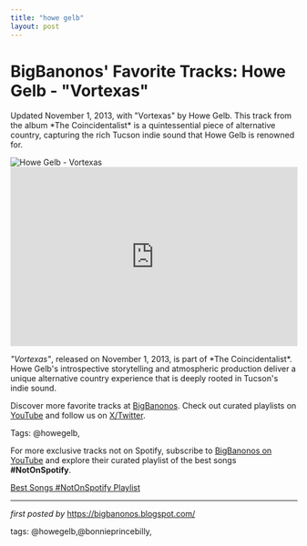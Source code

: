 ```yaml
---
title: "howe gelb"
layout: post
---
```

<!-- Post Title -->
<h1 >BigBanonos' Favorite Tracks: Howe Gelb - "Vortexas"</h1> <!-- Introductory Text -->
<p >Updated November 1, 2013, with "Vortexas" by Howe Gelb. This track from the album *The Coincidentalist* is a quintessential piece of alternative country, capturing the rich Tucson indie sound that Howe Gelb is renowned for.</p> <!-- Featured Image -->
<div > <img src="https://www.firerecords.com/wp/wp-content/uploads/2020/07/Howe-Gelb-Credit-Omer-Kreso-1024x683.jpg" alt="Howe Gelb - Vortexas" />
</div> <!-- YouTube Video Embed -->
<div > <iframe width="100%" height="315" src="https://www.youtube.com/embed/jqqeVm_IaOg" title="Howe Gelb - Vortexas" frameborder="0" allow="accelerometer; autoplay; encrypted-media; gyroscope; picture-in-picture; web-share" referrerpolicy="strict-origin-when-cross-origin" allowfullscreen></iframe>
</div> <!-- Song Information -->
<div > <p><em>"Vortexas"</em>, released on November 1, 2013, is part of *The Coincidentalist*. Howe Gelb's introspective storytelling and atmospheric production deliver a unique alternative country experience that is deeply rooted in Tucson's indie sound.</p>
</div> <!-- Footer Links -->
<div > <p>Discover more favorite tracks at <a href="https://bigbanonos.blogspot.com/" target="_blank">BigBanonos</a>. Check out curated playlists on <a href="https://www.youtube.com/@BigBanonos" target="_blank">YouTube</a> and follow us on <a href="https://x.com/bigbanonos" target="_blank">X/Twitter</a>.</p>
</div> <!-- Tags -->
<p >Tags: @howegelb,</p>


<!--Subscribe and Playlist Links-->
<div>
    <p>For more exclusive tracks not on Spotify, subscribe to <a href="https://www.youtube.com/@BigBanonos" target="_blank">BigBanonos on YouTube</a> and explore their curated playlist of the best songs <strong>#NotOnSpotify</strong>.</p>
    <p><a href="https://www.youtube.com/playlist?list=PLtuNtuTatqI0kFahUCbtbfenC_ET5O_tr" target="_blank">Best Songs #NotOnSpotify Playlist<br /></a></p></div>

<hr />

<p><em>first posted by</em> <a href="https://bigbanonos.blogspot.com/" rel="noopener" target="_new">https://bigbanonos.blogspot.com/</a></p>

<p>tags: @howegelb,@bonnieprincebilly,</p>
